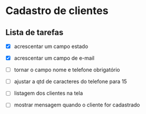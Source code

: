 # Cadastro de clientes

## Lista de tarefas




- [X] acrescentar um campo estado

- [X] acrescentar um campo de e-mail

- [ ] tornar o campo nome e telefone obrigatório

- [ ] ajustar a qtd de caracteres do telefone para 15

- [ ] listagem dos clientes na tela

- [ ] mostrar mensagem quando o cliente for cadastrado
 

